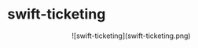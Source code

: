 # swift-ticketing
<div align="center">
  ![swift-ticketing](swift-ticketing.png) 
</div
Ticketing system for a smoother ticket booking experience  
